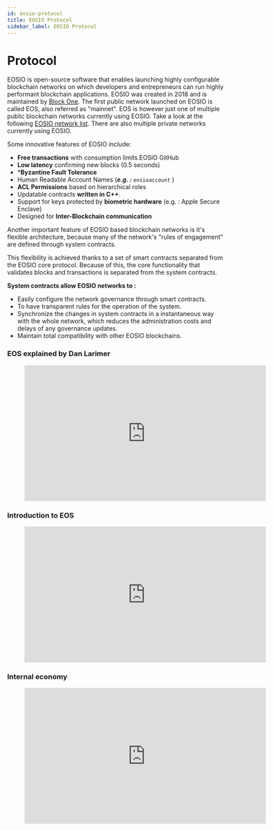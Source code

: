 ```yaml
---
id: eosio-protocol
title: EOSIO Protocol
sidebar_label: EOSIO Protocol
---
```


# Protocol
EOSIO is open-source software that enables launching highly configurable blockchain networks on which developers and entrepreneurs can run highly performant blockchain applications. EOSIO was created in 2018 and is maintained by [Block One](https://block.one/). The first public network launched on EOSIO is called EOS, also referred as "mainnet". EOS is however just one of multiple public blockchain networks currently using EOSIO. Take a look at the following [EOSIO network list](https://guide.eoscostarica.io/docs/eosio-networks). There are also multiple private networks currently using EOSIO.

Some innovative features of EOSIO include:

* **Free transactions** with consumption limits.EOSIO GitHub
* **Low latency** confirming new blocks (0.5 seconds)
* ***Byzantine Fault Tolerance**
* Human Readable Account Names (***e.g. :*** `eosioaccount` )
* **ACL Permissions** based on hierarchical roles
* Updatable contracts **written in C++**.
* Support for keys protected by **biometric hardware** (e.g. : Apple Secure Enclave)
* Designed for **Inter-Blockchain communication**

Another important feature of EOSIO based blockchain networks is it's flexible architecture, because many of the network's "rules of engagement" are defined through system contracts.

This flexibility is achieved thanks to a set of smart contracts separated from the EOSIO core protocol. Because of this, the core functionality that validates blocks and transactions is separated from the system contracts.

**System contracts allow EOSIO networks to :**

* Easily configure the network governance through smart contracts.
* To have transparent rules for the operation of the system.
* Synchronize the changes in system contracts in a instantaneous way with the whole network, which reduces the administration costs and delays of any governance updates.
* Maintain total compatibility with other EOSIO blockchains.

### EOS explained by Dan Larimer   

<figure class="video_container">
  <iframe width="560" height="315" src="https://www.youtube.com/embed/xkXuFeN-KMw" frameborder="0" allowfullscreen="true"> </iframe>
</figure>

### Introduction to EOS

<figure class="video_container">
  <iframe width="560" height="315" src="https://www.youtube.com/embed/IjrDj6KQGe8" frameborder="0" allowfullscreen="true"> </iframe>
</figure>

### Internal economy

<figure class="video_container">
  <iframe width="560" height="315" src="https://www.youtube.com/embed/2EgBTvUeH30" frameborder="0" allowfullscreen="true"> </iframe>
</figure>
